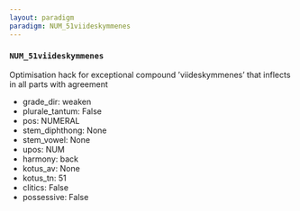 ```yaml
---
layout: paradigm
paradigm: NUM_51viideskymmenes
---
```

### ` NUM_51viideskymmenes `

Optimisation hack for exceptional compound ’viideskymmenes’ that inflects in all parts with agreement
* grade_dir: weaken
* plurale_tantum: False
* pos: NUMERAL
* stem_diphthong: None
* stem_vowel: None
* upos: NUM
* harmony: back
* kotus_av: None
* kotus_tn: 51
* clitics: False
* possessive: False
